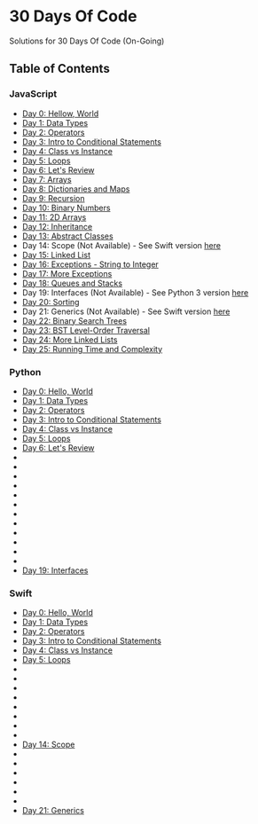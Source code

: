 # 30 Days Of Code

Solutions for 30 Days Of Code (On-Going)

## Table of Contents

### JavaScript

- [Day 0: Hellow, World](https://github.com/julienshim/HackerRank-Playground/blob/master/30-Days-Of-Code/javascript/Day%200:%20Hello%2C%20World.js)
- [Day 1: Data Types](https://github.com/julienshim/HackerRank-Playground/blob/master/30-Days-Of-Code/javascript/Day%201:%20Data%20Types.js)
- [Day 2: Operators](https://github.com/julienshim/HackerRank-Playground/blob/master/30-Days-Of-Code/javascript/Day%202:%20Operators.js)
- [Day 3: Intro to Conditional Statements](https://github.com/julienshim/HackerRank-Playground/blob/master/30-Days-Of-Code/javascript/Day%203:%20Intro%20to%20Conditional%20Statements.js)
- [Day 4: Class vs Instance](https://github.com/julienshim/HackerRank-Playground/blob/master/30-Days-Of-Code/javascript/Day%204:%20Class%20vs%20Instance.js)
- [Day 5: Loops](https://github.com/julienshim/HackerRank-Playground/blob/master/30-Days-Of-Code/javascript/Day%205:%20Loops.js)
- [Day 6: Let's Review](https://github.com/julienshim/HackerRank-Playground/blob/master/30-Days-Of-Code/javascript/Day%206:%20Let's%20Review.js)
- [Day 7: Arrays](https://github.com/julienshim/HackerRank-Playground/blob/master/30-Days-Of-Code/javascript/Day%207:%20Arrays.js)
- [Day 8: Dictionaries and Maps](https://github.com/julienshim/HackerRank-Playground/blob/master/30-Days-Of-Code/javascript/Day%208:%20Dictionaries%20and%20Maps.js)
- [Day 9: Recursion](https://github.com/julienshim/HackerRank-Playground/blob/master/30-Days-Of-Code/javascript/Day%209:%20Recursion%203.js)
- [Day 10: Binary Numbers](https://github.com/julienshim/HackerRank-Playground/blob/master/30-Days-Of-Code/javascript/Day%2010:%20Binary%20Numbers.js)
- [Day 11: 2D Arrays](https://github.com/julienshim/HackerRank-Playground/blob/master/30-Days-Of-Code/javascript/Day%2011:%202D%20Arrays.js)
- [Day 12: Inheritance](https://github.com/julienshim/HackerRank-Playground/blob/master/30-Days-Of-Code/javascript/Day%2012:%20Inheritance.js)
- [Day 13: Abstract Classes](https://github.com/julienshim/HackerRank-Playground/blob/master/30-Days-Of-Code/javascript/Day%2013:%20Abstract%20Classes.js)
- Day 14: Scope (Not Available) - See Swift version [here](https://github.com/julienshim/HackerRank-Playground/blob/master/30-Days-Of-Code/swift/Day%2014:%20Scope.swift)
- [Day 15: Linked List](https://github.com/julienshim/HackerRank-Playground/blob/master/30-Days-Of-Code/javascript/Day%2015:%20Linked%20List.js)
- [Day 16: Exceptions - String to Integer](https://github.com/julienshim/HackerRank-Playground/blob/master/30-Days-Of-Code/javascript/Day%2016:%20Exceptions%20-%20String%20to%20Integer)
- [Day 17: More Exceptions](https://github.com/julienshim/HackerRank-Playground/blob/master/30-Days-Of-Code/javascript/Day%2017:%20More%20Exceptions.js)
- [Day 18: Queues and Stacks](https://github.com/julienshim/HackerRank-Playground/blob/master/30-Days-Of-Code/javascript/Day%2018:%20Queues%20and%20Stacks.js)
- Day 19: Interfaces (Not Available) - See Python 3 version [here](https://github.com/julienshim/HackerRank-Playground/blob/master/30-Days-Of-Code/python/Day%2019:%20Interfaces.py)
- [Day 20: Sorting](https://github.com/julienshim/HackerRank-Playground/blob/master/30-Days-Of-Code/javascript/Day%2020:%20Sorting.js)
- Day 21: Generics (Not Available) - See Swift version [here](https://github.com/julienshim/HackerRank-Playground/blob/master/30-Days-Of-Code/swift/Day%2021:%20Generics.swift)
- [Day 22: Binary Search Trees](https://github.com/julienshim/HackerRank-Playground/blob/master/30-Days-Of-Code/javascript/Day%2022:%20Binary%20Search%20Trees.js)
- [Day 23: BST Level-Order Traversal](https://github.com/julienshim/HackerRank-Playground/blob/master/30-Days-Of-Code/javascript/Day%2023:%20BST%20Level-Order%20Traversal.js)
- [Day 24: More Linked Lists](https://github.com/julienshim/HackerRank-Playground/blob/master/30-Days-Of-Code/javascript/Day%2024:%20More%20Linked%20Lists.js)
- [Day 25: Running Time and Complexity](https://github.com/julienshim/HackerRank-Playground/blob/master/30-Days-Of-Code/javascript/Day%2025:%20Running%20Time%20and%20Complexity.js)

### Python

- [Day 0: Hello, World](https://github.com/julienshim/HackerRank-Playground/blob/master/30-Days-Of-Code/python/Day%200:%20Hello%2C%20World.py)
- [Day 1: Data Types](https://github.com/julienshim/HackerRank-Playground/blob/master/30-Days-Of-Code/python/Day%201:%20Data%20Types.py)
- [Day 2: Operators](https://github.com/julienshim/HackerRank-Playground/blob/master/30-Days-Of-Code/python/Day%202:%20Operators.py)
- [Day 3: Intro to Conditional Statements](https://github.com/julienshim/HackerRank-Playground/blob/master/30-Days-Of-Code/python/Day%203:%20Intro%20to%20Conditional%20Statements.py)
- [Day 4: Class vs Instance](https://github.com/julienshim/HackerRank-Playground/blob/master/30-Days-Of-Code/python/Day%204:%20Class%20vs%20Instance.py)
- [Day 5: Loops](https://github.com/julienshim/HackerRank-Playground/blob/master/30-Days-Of-Code/python/Day%205:%20Loops.py)
- [Day 6: Let's Review](https://github.com/julienshim/HackerRank-Playground/blob/master/30-Days-Of-Code/python/Day%206:%20Let's%20Review.py)
-
-
-
-
-
-
-
-
-
-
-
-
- [Day 19: Interfaces](https://github.com/julienshim/HackerRank-Playground/blob/master/30-Days-Of-Code/python/Day%2019:%20Interfaces.py)

### Swift

- [Day 0: Hello, World](https://github.com/julienshim/HackerRank-Playground/blob/master/30-Days-Of-Code/swift/Day%200:%20Hello%2C%20World.swift)
- [Day 1: Data Types](https://github.com/julienshim/HackerRank-Playground/blob/master/30-Days-Of-Code/swift/Day%201:%20Data%20Types.swift)
- [Day 2: Operators](https://github.com/julienshim/HackerRank-Playground/blob/master/30-Days-Of-Code/swift/Day%202:%20Operators.swift)
- [Day 3: Intro to Conditional Statements](https://github.com/julienshim/HackerRank-Playground/blob/master/30-Days-Of-Code/swift/Day%203%20:%20Intro%20to%20Conditional%20Statements.swift)
- [Day 4: Class vs Instance](https://github.com/julienshim/HackerRank-Playground/blob/master/30-Days-Of-Code/swift/Day%204:%20Class%20vs%20Instance.swift)
- [Day 5: Loops](https://github.com/julienshim/HackerRank-Playground/blob/master/30-Days-Of-Code/swift/Day%205:%20Loops.swift)
-
-
-
-
-
-
-
-
- [Day 14: Scope](https://github.com/julienshim/HackerRank-Playground/blob/master/30-Days-Of-Code/swift/Day%2014:%20Scope.swift)
-
-
-
-
-
-
- [Day 21: Generics](https://github.com/julienshim/HackerRank-Playground/blob/master/30-Days-Of-Code/swift/Day%2021:%20Generics.swift)
